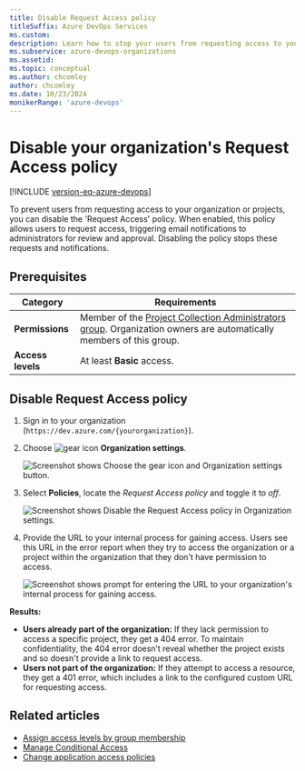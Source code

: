 ```yaml
---
title: Disable Request Access policy
titleSuffix: Azure DevOps Services
ms.custom: 
description: Learn how to stop your users from requesting access to your organization or project within your organization by disabling the Request Access policy.
ms.subservice: azure-devops-organizations
ms.assetid: 
ms.topic: conceptual
ms.author: chcomley
author: chcomley
ms.date: 10/23/2024
monikerRange: 'azure-devops'
---
```


# Disable your organization's Request Access policy

[!INCLUDE [version-eq-azure-devops](../../includes/version-eq-azure-devops.md)]

To prevent users from requesting access to your organization or projects, you can disable the 'Request Access' policy. When enabled, this policy allows users to request access, triggering email notifications to administrators for review and approval. Disabling the policy stops these requests and notifications.

## Prerequisites

| Category | Requirements |
|--------------|-------------|
|**Permissions**| Member of the [Project Collection Administrators group](../organizations/security/look-up-project-collection-administrators.md). Organization owners are automatically members of this group.|
|**Access levels**| At least **Basic** access.|

## Disable Request Access policy

1. Sign in to your organization (```https://dev.azure.com/{yourorganization}```).

2. Choose ![gear icon](../../media/icons/gear-icon.png) **Organization settings**.

   ![Screenshot shows Choose the gear icon and Organization settings button.](../../media/settings/open-admin-settings-vert.png)

3. Select **Policies**, locate the *Request Access policy* and toggle it to *off*.

   ![Screenshot shows Disable the Request Access policy in Organization settings.](media/request-access-policy-settings.png)

4. Provide the URL to your internal process for gaining access. Users see this URL in the error report when they try to access the organization or a project within the organization that they don't have permission to access.

   ![Screenshot shows prompt for entering the URL to your organization's internal process for gaining access.](media/disable-request-access-provide-url.png)

**Results:**

- **Users already part of the organization:** If they lack permission to access a specific project, they get a 404 error. To maintain confidentiality, the 404 error doesn’t reveal whether the project exists and so doesn't provide a link to request access.
- **Users not part of the organization:** If they attempt to access a resource, they get a 401 error, which includes a link to the configured custom URL for requesting access.

## Related articles

- [Assign access levels by group membership](assign-access-levels-by-group-membership.md)
- [Manage Conditional Access](change-application-access-policies.md)
- [Change application access policies](change-application-access-policies.md)
